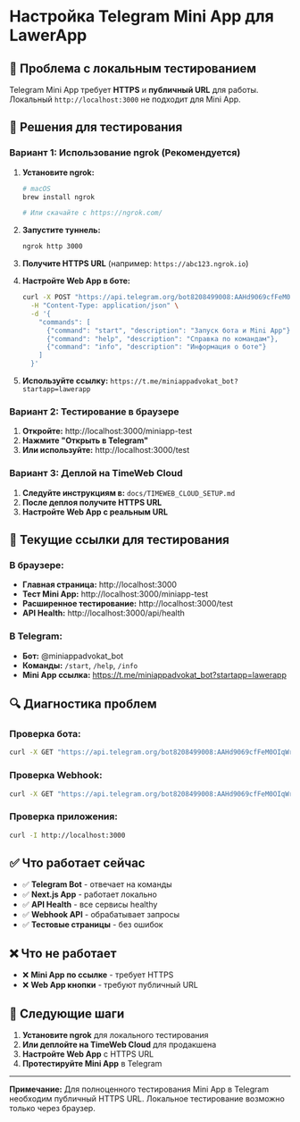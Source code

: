 # Настройка Telegram Mini App для LawerApp

## 🚨 Проблема с локальным тестированием

Telegram Mini App требует **HTTPS** и **публичный URL** для работы. Локальный `http://localhost:3000` не подходит для Mini App.

## 🔧 Решения для тестирования

### Вариант 1: Использование ngrok (Рекомендуется)

1. **Установите ngrok:**
   ```bash
   # macOS
   brew install ngrok
   
   # Или скачайте с https://ngrok.com/
   ```

2. **Запустите туннель:**
   ```bash
   ngrok http 3000
   ```

3. **Получите HTTPS URL** (например: `https://abc123.ngrok.io`)

4. **Настройте Web App в боте:**
   ```bash
   curl -X POST "https://api.telegram.org/bot8208499008:AAHd9069cfFeM0OIqWrm86QyM0DEUBbV2z8/setMyCommands" \
     -H "Content-Type: application/json" \
     -d '{
       "commands": [
         {"command": "start", "description": "Запуск бота и Mini App"},
         {"command": "help", "description": "Справка по командам"},
         {"command": "info", "description": "Информация о боте"}
       ]
     }'
   ```

5. **Используйте ссылку:** `https://t.me/miniappadvokat_bot?startapp=lawerapp`

### Вариант 2: Тестирование в браузере

1. **Откройте:** http://localhost:3000/miniapp-test
2. **Нажмите "Открыть в Telegram"**
3. **Или используйте:** http://localhost:3000/test

### Вариант 3: Деплой на TimeWeb Cloud

1. **Следуйте инструкциям в:** `docs/TIMEWEB_CLOUD_SETUP.md`
2. **После деплоя получите HTTPS URL**
3. **Настройте Web App с реальным URL**

## 📱 Текущие ссылки для тестирования

### В браузере:
- **Главная страница:** http://localhost:3000
- **Тест Mini App:** http://localhost:3000/miniapp-test
- **Расширенное тестирование:** http://localhost:3000/test
- **API Health:** http://localhost:3000/api/health

### В Telegram:
- **Бот:** @miniappadvokat_bot
- **Команды:** `/start`, `/help`, `/info`
- **Mini App ссылка:** https://t.me/miniappadvokat_bot?startapp=lawerapp

## 🔍 Диагностика проблем

### Проверка бота:
```bash
curl -X GET "https://api.telegram.org/bot8208499008:AAHd9069cfFeM0OIqWrm86QyM0DEUBbV2z8/getMe"
```

### Проверка Webhook:
```bash
curl -X GET "https://api.telegram.org/bot8208499008:AAHd9069cfFeM0OIqWrm86QyM0DEUBbV2z8/getWebhookInfo"
```

### Проверка приложения:
```bash
curl -I http://localhost:3000
```

## ✅ Что работает сейчас

- ✅ **Telegram Bot** - отвечает на команды
- ✅ **Next.js App** - работает локально
- ✅ **API Health** - все сервисы healthy
- ✅ **Webhook API** - обрабатывает запросы
- ✅ **Тестовые страницы** - без ошибок

## ❌ Что не работает

- ❌ **Mini App по ссылке** - требует HTTPS
- ❌ **Web App кнопки** - требуют публичный URL

## 🚀 Следующие шаги

1. **Установите ngrok** для локального тестирования
2. **Или деплойте на TimeWeb Cloud** для продакшена
3. **Настройте Web App** с HTTPS URL
4. **Протестируйте Mini App** в Telegram

---

**Примечание:** Для полноценного тестирования Mini App в Telegram необходим публичный HTTPS URL. Локальное тестирование возможно только через браузер.

